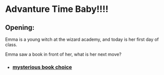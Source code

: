 # Advanture Time Baby!!!!

## Opening:

Emma is a young witch at the wizard academy, and today is her first day of class.

Emma saw a book in front of her, what is her next move?

- ### [mysterious book choice](./mysterious-book.md)
